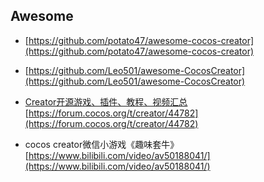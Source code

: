 ## Awesome

* [https://github.com/potato47/awesome-cocos-creator](https://github.com/potato47/awesome-cocos-creator)
* [https://github.com/Leo501/awesome-CocosCreator](https://github.com/Leo501/awesome-CocosCreator)

* [Creator开源游戏、插件、教程、视频汇总](https://forum.cocos.org/t/creator/44782) [https://forum.cocos.org/t/creator/44782](https://forum.cocos.org/t/creator/44782)

* cocos creator微信小游戏《趣味套牛》[https://www.bilibili.com/video/av50188041/](https://www.bilibili.com/video/av50188041/)



